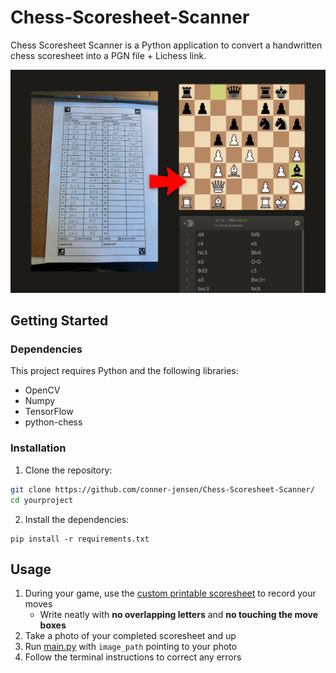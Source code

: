 # Chess-Scoresheet-Scanner

Chess Scoresheet Scanner is a Python application to convert a handwritten chess scoresheet into a PGN file + Lichess link.

![Project thumbnail|width=100](/assets/thumbnail.png)

## Getting Started
### Dependencies
This project requires Python and the following libraries:
* OpenCV
* Numpy
* TensorFlow
* python-chess
### Installation
1. Clone the repository:
  ```bash
  git clone https://github.com/conner-jensen/Chess-Scoresheet-Scanner/
  cd yourproject
  ```
2. Install the dependencies:
  ```
  pip install -r requirements.txt
  ```

## Usage

1. During your game, use the [custom printable scoresheet](printable_scoresheet.pdf) to record your moves
    - Write neatly with **no overlapping letters** and **no touching the move boxes**
2. Take a photo of your completed scoresheet and up
3. Run [main.py](/Scoresheet/main.py) with `image_path` pointing to your photo
4. Follow the terminal instructions to correct any errors
